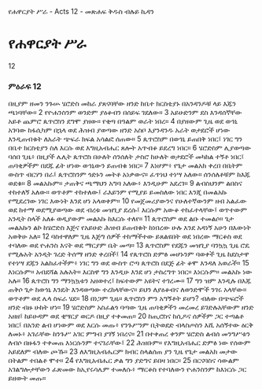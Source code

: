 ﻿
የሐዋርያት ሥራ - Acts 12 - መጽሐፍ ቅዱስ ብሉይ ኪዳን
# የሐዋርያት ሥራ
12
### ምዕራፍ 12
 በዚያም ዘመን ንጉሡ ሄሮድስ መከራ ያጸናባቸው ዘንድ ከቤተ ክርስቲያኑ በአንዳንዶቹ ላይ እጁን ጫነባቸው።
2  የዮሐንስንም ወንድም ያዕቆብን በሰይፍ ገደለው።
3  አይሁድንም ደስ እንዳሰኛቸው አይቶ ጨምሮ ጴጥሮስን ደግሞ ያዘው። የቂጣ በዓልም ወራት ነበረ።
4  በያዘውም ጊዜ ወደ ወኅኒ አገባው ከፋሲካም በኋላ ወደ ሕዝብ ያወጣው ዘንድ አስቦ እያንዳንዱ አራት ወታደሮች ሆነው እንዲጠብቁት ለአራት ጭፍራ ክፍል አሳልፎ ሰጠው።
5  ጴጥሮስም በወኅኒ ይጠበቅ ነበር፤ ነገር ግን በቤተ ክርስቲያን ስለ እርሱ ወደ እግዚአብሔር ጸሎት አጥብቆ ይደረግ ነበር።
6  ሄሮድስም ሊያወጣው ባሰበ ጊዜ፥ በዚያች ሌሊት ጴጥሮስ በሁለት ሰንሰለት ታስሮ ከሁለት ወታደሮች መካከል ተኝቶ ነበር፤ ጠባቂዎችም በደጁ ፊት ሆነው ወኅኒውን ይጠብቁ ነበር።
7  እነሆም፥ የጌታ መልአክ ቀረበ በቤትም ውስጥ ብርሃን በራ፤ ጴጥሮስንም ጎድኑን መትቶ አነቃውና። ፈጥነህ ተነሣ አለው። ሰንሰለቶቹም ከእጁ ወደቁ።
8  መልአኩም። ታጠቅና ጫማህን አግባ አለው፥ እንዲሁም አደረገ።
9  ልብስህንም ልበስና ተከተለኝ አለው። ወጥቶም ተከተለው፤ ራእይንም የሚያይ ይመስለው ነበር እንጂ በመልአኩ የሚደረገው ነገር እውነት እንደ ሆነ አላወቀም።
10  የመጀመሪያውንና የሁለተኛውንም ዘብ አልፈው ወደ ከተማ ወደሚያወጣው ወደ ብረቱ መዝጊያ ደረሱ፤ እርሱም አውቆ ተከፈተላቸው፤ ወጥተውም አንዲት ስላች አለፉ ወዲያውም መልአኩ ከእርሱ ተለየ።
11  ጴጥሮስም ወደ ልቡ ተመልሶ። ጌታ መልአኩን ልኮ ከሄሮድስ እጅና የአይሁድ ሕዝብ ይጠብቁት ከነበረው ሁሉ እንደ አዳነኝ አሁን በእውነት አወቅሁ አለ።
12  ባስተዋለም ጊዜ እጅግ ሰዎች ተከማችተው ይጸልዩበት ወደ ነበረው ማርቆስ ወደ ተባለው ወደ ዮሐንስ እናት ወደ ማርያም ቤት መጣ።
13  ጴጥሮስም የደጁን መዝጊያ ባንኳኳ ጊዜ ሮዴ የሚሉአት አንዲት ገረድ ትሰማ ዘንድ ቀረበች፤
14  የጴጥሮስ ድምፅ መሆኑንም ባወቀች ጊዜ ከደስታዋ የተነሣ ደጁን አልከፈተችም፥ ነገር ግን ወደ ውስጥ ሮጣ ጴጥሮስ በደጅ ፊት ቆሞ እንዳለ አወራች።
15  እነርሱም። አብደሻል አሉአት። እርስዋ ግን እንዲሁ እንደ ሆነ ታስረግጥ ነበር። እነርሱም። መልአኩ ነው አሉ።
16  ጴጥሮስ ግን ማንኳኳቱን አዘወተረ፤ ከፍተውም አዩትና ተገረሙ።
17  ግን ዝም እንዲሉ በእጁ ጠቅሶ ጌታ ከወኅኒ እንዴት እንዳወጣው ተረከላቸውና። ይህን ለያዕቆብና ለወንድሞች ንገሩ አላቸው። ወጥቶም ወደ ሌላ ስፍራ ሄደ።
18  በነጋም ጊዜ። ጴጥሮስን ምን አግኝቶት ይሆን? ብለው በጭፍሮች ዘንድ ብዙ ሁከት ሆነ።
19  ሄሮድስም አስፈልጎ ባጣው ጊዜ ጠባቂዎችን መረመረ ይገድሉአቸውም ዘንድ አዘዘ፤ ከይሁዳም ወደ ቂሣርያ ወርዶ በዚያ ተቀመጠ።
20  ከጢሮስና ከሲዶና ሰዎችም ጋር ተጣልቶ ነበር፤ በአንድ ልብ ሆነውም ወደ እርሱ መጡ፥ የንጉሥንም ቢትወደድ ብላስጦስን እሺ አሰኝተው ዕርቅ ለመኑ፥ አገራቸው ከንጉሥ አገር ምግብ ያገኝ ነበረና።
21  በተቀጠረ ቀንም ሄሮድስ ልብሰ መንግሥቱን ለብሶ በዙፋን ተቀመጠ እነርሱንም ተናገራቸው፤
22  ሕዝቡም። የእግዚአብሔር ድምፅ ነው የሰውም አይደለም ብለው ጮኹ።
23  ለእግዚአብሔርም ክብር ስላልሰጠ ያን ጊዜ የጌታ መልአክ መታው በትልም ተበልቶ ሞተ።
24  የእግዚአብሔር ቃል ግን ያድግና ይበዛ ነበር።
25  በርናባስና ሳውልም አገልግሎታቸውን ፈጽመው ከኢየሩሳሌም ተመለሱ፥ ማርቆስ የተባለውን ዮሐንስንም ከእነርሱ ጋር ይዘውት መጡ። 
